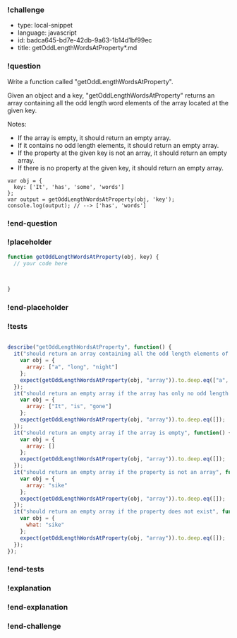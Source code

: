 ### !challenge

* type: local-snippet
* language: javascript
* id: badca645-bd7e-42db-9a63-1b14d1bf99ec
* title: getOddLengthWordsAtProperty*.md

### !question

Write a function called "getOddLengthWordsAtProperty".

Given an object and a key, "getOddLengthWordsAtProperty" returns an array containing all the odd length word elements of the array located at the given key.

Notes:
* If the array is empty, it should return an empty array.
* If it contains no odd length elements, it should return an empty array.
* If the property at the given key is not an array, it should return an empty array.
* If there is no property at the given key, it should return an empty array.

```
var obj = {
  key: ['It', 'has', 'some', 'words']
};
var output = getOddLengthWordsAtProperty(obj, 'key');
console.log(output); // --> ['has', 'words']
```

### !end-question

### !placeholder

```js
function getOddLengthWordsAtProperty(obj, key) {
  // your code here
   

   
}

```

### !end-placeholder

### !tests

```js

describe("getOddLengthWordsAtProperty", function() {
  it("should return an array containing all the odd length elements of the array located at key", function() {
    var obj = {
      array: ["a", "long", "night"]
    };
    expect(getOddLengthWordsAtProperty(obj, "array")).to.deep.eq(["a", "night"]);
  });
  it("should return an empty array if the array has only no odd length elements", function() {
    var obj = {
      array: ["It", "is", "gone"]
    };
    expect(getOddLengthWordsAtProperty(obj, "array")).to.deep.eq([]);
  });
  it("should return an empty array if the array is empty", function() {
    var obj = {
      array: []
    };
    expect(getOddLengthWordsAtProperty(obj, "array")).to.deep.eq([]);
  });
  it("should return an empty array if the property is not an array", function() {
    var obj = {
      array: "sike"
    };
    expect(getOddLengthWordsAtProperty(obj, "array")).to.deep.eq([]);
  });
  it("should return an empty array if the property does not exist", function() {
    var obj = {
      what: "sike"
    };
    expect(getOddLengthWordsAtProperty(obj, "array")).to.deep.eq([]);
  });
});


```

### !end-tests

### !explanation

### !end-explanation

### !end-challenge
